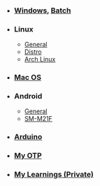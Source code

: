 - ### [Windows](https://github.com/tushar8133/windows), [Batch](https://github.com/tushar8133/windows/blob/master/batch.md)
- ### Linux
  - [General](https://github.com/tushar8133/main-linux/blob/main/readme.md)
  - [Distro](https://github.com/tushar8133/main-linux/blob/main/distro.md)
  - [Arch Linux](https://github.com/tushar8133/main-linux/blob/main/archlinux.md)
- ### [Mac OS](https://github.com/tushar8133/windows/blob/master/macos.md)
- ### Android
  - [General](https://github.com/tushar8133/main-android/blob/main/readme.md)
  - [SM-M21F](https://github.com/tushar8133/main-android/blob/main/samsung-m21/readme.md)
- ### [Arduino](https://github.com/tushar8133/windows/blob/master/arduino.md)
- ### [My OTP](https://raw.githack.com/tushar8133/myotp/main/index.html)
- ### [My Learnings (Private)](https://github.com/tushar8133/learn)
<!--
### Hi there 👋
**tushar8133/tushar8133** is a ✨ _special_ ✨ repository because its `README.md` (this file) appears on your GitHub profile.
Here are some ideas to get you started:
- 🔭 I’m currently working on ...
- 🌱 I’m currently learning ...
- 👯 I’m looking to collaborate on ...
- 🤔 I’m looking for help with ...
- 💬 Ask me about ...
- 📫 How to reach me: ...
- 😄 Pronouns: ...
- ⚡ Fun fact: ...
-->

